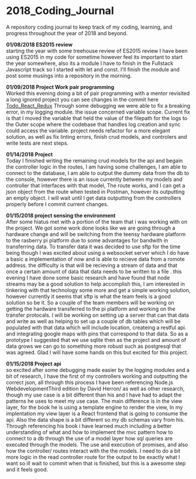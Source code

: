 # 2018_Coding_Journal
A repository coding journal to keep track of my coding, learning, and progress throughout the year of 2018 and beyond.

<strong>01/08/2018 ES2015 review </strong> </br>
starting the year with some treehouse review of ES2015 review I have been using ES2015 in my code for sometime however feel its important to start the year somewhere, also its a module I have to finish in the Fullstack Javascript track so I started with let and const. I'll finish the module and post some musings into a repository in the morning. 

<strong>01/09/2018 Project Work pair programming </strong> </br>
Worked this evening doing a bit of pair programming with a mentor revisited a long ignored project you can see changes in the commit here [Todo_React_Redux](https://github.com/whiletrace/Todo_Redux_React/tree/api) Through some debugging we were able to fix a breaking error, in my logging module. the issue concerned variable scope. Current fix is that I moved the variable that held the value of the filepath for the logs to the Outer scope where the codebase that handles log creation and sync could access the variable. project needs refactor for a more elegant solution, as well as fix linting errors, finish crud models, and controlers and write tests are next steps.

<strong>01/14/2018 Project </strong> </br>
Today I finished writing the remaining crud models for the api and begain the controller logic in the routes, I am having some challenges, I am able to connect to the database, I am able to output the dummy data from the db to the console, however there is an issue currently between my  models and controller that interfaces with that model, The route works, and I can get a json object from the route when tested in Postman, however its outputting an empty object. I will wait until I get data outputting from the controllers properly before I commit current changes.

<strong>01/15/2018 project sensing the environment  </strong> </br>
After some hiatus met with a portion of the team that i was working with on the project. We got some work done looks like we are going through a hardware change and will be switching from the teensy hardware platform to the rasberry pi platform due to some advantages for bandwith in transferring data. To transfer data it was decided to use sftp for the time being though I was excited about using a websocket server which I do have a basic a implementation of now and is able to recieve data from a romote address. the difficulty is that will be recieving a stream of data and that once a certain amount of data that data needs to be written to a file . this evening I have done some basic research and have found that node streams may be a good solution to help accomplish this, I am interested in tinkering with that technology some more and get a simple working solution, however currently it seems that sftp is what the team feels is a good solution so be it. So a couple of the team members will be working on getting the hardware transferred to the pi platform and working on the transfer protocals. I will be working on setting up a server that can that data and write as well as helping to set up a couple of db tables which will be populated with that data which will include location, createing a restful api. and integrating google maps with pins that correspond to that data. So as a prototype I suggested that we use sqlite then as the project and amount of data grows we can go to something more robust such as postgresql that was agreed. Glad I will have some hands on this but excited for this project.  

<strong>01/15/2018 Project api  </strong> </br>
so excited after some debugging made easier by the logging modules and a bit of research, I have the first of my controllers working and outputting the correct json, all through this process I have been referencing Node.js WebdevelopmentThird edition by David Herron/ as well as other research, though my use case is a bit different than his and I have had to adapt the patterns he uses to meet my use case. The main difference is in the view layer, for the book he is using a template engine to render the view, In my implentation my view layer is a React frontend that is going to consume the api. Also the data shape is a bit different so my db schemas vary from his. Through referencing his book i have learned much including a better understanding of what and how to implement the mvc pattern how to connect to a db through the use of a model layer how sql queries are executed through the models. The use and execution of promises, and also how the controller/ routes interact with the the models. I need to do a bit more logic in the read controller route for the output to be exactly what I want so ill wait to commit when that is finished, but this is a awesome step and it feels good.
